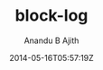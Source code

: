 ---
title: "block-log"
github: https://github.com/anandubajith/block-log
demo: https://anandu.net/demo/block-log/
author: Anandu B Ajith

ssg:
  - Jekyll
cms:
  - No Cms
date: 2014-05-16T05:57:19Z
github_branch: master
description: "block-log , A Jekyll theme"
stale: true
---